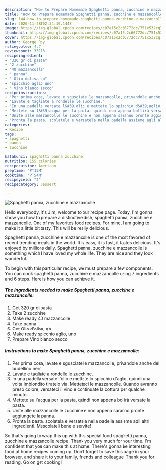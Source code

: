 ```yaml
---
description: "How to Prepare Homemade Spaghetti panna, zucchine e mazzancolle"
title: "How to Prepare Homemade Spaghetti panna, zucchine e mazzancolle"
slug: 144-how-to-prepare-homemade-spaghetti-panna-zucchine-e-mazzancolle
date: 2020-11-28T02:34:19.144Z
image: https://img-global.cpcdn.com/recipes/c07a15c2c66772dc/751x532cq70/spaghetti-panna-zucchine-e-mazzancolle-recipe-main-photo.jpg
thumbnail: https://img-global.cpcdn.com/recipes/c07a15c2c66772dc/751x532cq70/spaghetti-panna-zucchine-e-mazzancolle-recipe-main-photo.jpg
cover: https://img-global.cpcdn.com/recipes/c07a15c2c66772dc/751x532cq70/spaghetti-panna-zucchine-e-mazzancolle-recipe-main-photo.jpg
author: George Roy
ratingvalue: 4.7
reviewcount: 35173
recipeingredient:
- "320 gr di pasta"
- "2 zucchine"
- "40 mazzancolle"
- " panna"
- " Olio doliva qb"
- "spicchio aglio uno"
- " Vino bianco secco"
recipeinstructions:
- "Per prima cosa, lavate e sgusciate le mazzancolle, privandole anche del budellino nero."
- "Lavate e tagliate a rondelle le zucchine."
- "In una padella versate l&#39;olio e mettete lo spicchio d&#39;aglio, quindi una volta imbiondito tiratelo via. Metteteci le mazzancolle. Quando avranno preso colore, versateci il vino e continuate la cottura per qualche minuto."
- "Mettete su l&#39;acqua per la pasta, quindi non appena bollirà versate la pasta."
- "Unite alle mazzancolle le zucchine e non appena saranno pronte aggiungete la panna."
- "Pronta la pasta, scolatela e versatela nella padella assieme agli altri ingredienti. Mescolateli bene e servite!"
categories:
- Recipe
tags:
- spaghetti
- panna
- zucchine

katakunci: spaghetti panna zucchine 
nutrition: 155 calories
recipecuisine: American
preptime: "PT15M"
cooktime: "PT54M"
recipeyield: "2"
recipecategory: Dessert

---
```



![Spaghetti panna, zucchine e mazzancolle](https://img-global.cpcdn.com/recipes/c07a15c2c66772dc/751x532cq70/spaghetti-panna-zucchine-e-mazzancolle-recipe-main-photo.jpg)

Hello everybody, it's Jim, welcome to our recipe page. Today, I'm gonna show you how to prepare a distinctive dish, spaghetti panna, zucchine e mazzancolle. One of my favorites food recipes. For mine, I am going to make it a little bit tasty. This will be really delicious.



Spaghetti panna, zucchine e mazzancolle is one of the most favored of recent trending meals in the world. It is easy, it is fast, it tastes delicious. It's enjoyed by millions daily. Spaghetti panna, zucchine e mazzancolle is something which I have loved my whole life. They are nice and they look wonderful.


To begin with this particular recipe, we must prepare a few components. You can cook spaghetti panna, zucchine e mazzancolle using 7 ingredients and 6 steps. Here is how you can achieve it.

<!--inarticleads1-->

##### The ingredients needed to make Spaghetti panna, zucchine e mazzancolle:

1. Get 320 gr di pasta
1. Take 2 zucchine
1. Make ready 40 mazzancolle
1. Take  panna
1. Get  Olio d&#39;oliva, qb
1. Make ready spicchio aglio, uno
1. Prepare  Vino bianco secco




<!--inarticleads2-->

##### Instructions to make Spaghetti panna, zucchine e mazzancolle:

1. Per prima cosa, lavate e sgusciate le mazzancolle, privandole anche del budellino nero.
1. Lavate e tagliate a rondelle le zucchine.
1. In una padella versate l&#39;olio e mettete lo spicchio d&#39;aglio, quindi una volta imbiondito tiratelo via. Metteteci le mazzancolle. Quando avranno preso colore, versateci il vino e continuate la cottura per qualche minuto.
1. Mettete su l&#39;acqua per la pasta, quindi non appena bollirà versate la pasta.
1. Unite alle mazzancolle le zucchine e non appena saranno pronte aggiungete la panna.
1. Pronta la pasta, scolatela e versatela nella padella assieme agli altri ingredienti. Mescolateli bene e servite!




So that's going to wrap this up with this special food spaghetti panna, zucchine e mazzancolle recipe. Thank you very much for your time. I'm confident that you can make this at home. There's gonna be interesting food at home recipes coming up. Don't forget to save this page in your browser, and share it to your family, friends and colleague. Thank you for reading. Go on get cooking!
